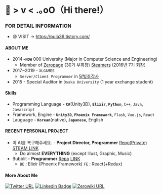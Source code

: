 # 👋 > v <  .｡oO（Hi there!）
### FOR DETAIL INFORMATION
  * 😄 VISIT -> https://pula39.tistory.com/
#### ABOUT ME
 * 2014~<b>`NOW`</b> 000 University (Major in Computer Science and Engineering)
   * Member of [Zeropage](https://wiki.zeropage.org/wiki.php/ZeroPage) (30기 부회장) [Steamers](https://steamcommunity.com/groups/caucse-steamers) (2016년 7기 회장)
 * 2017~2019 - `XLGAMES`
   * `Server/Client Programmer` in [달빛조각사](https://moonlight.kakaogames.com/)
 * 2015 - Special Auditor in `Osaka University` (1 year exchange student)
#### Skills
 * Programming Language - <b>`C#`</b>(Unity3D), <b>`Elixir`</b>, <b>`Python`</b>, `C++`, `Java`, `Javascript`
 * Framework, Engine    - <b>`Unity3D`</b>, <b>`Phoenix Framework`</b>, `Flask`, `Vue.js`, `React`
 * Lauguage             - <b>`Korean`</b>(native), <b>`Japanese`</b>, English
#### RECENT PERSONAL PROJECT
 * 이 AI를 복구해주세요. - **Project Director, Programmer** [Repo(Private)](https://github.com/nErumin/ProjectAIRenewal) [STEAM LINK](https://store.steampowered.com/app/1173110/_AI/) 
   * Do almost **EVERYTHING** (except Illust, Graphic, Music)
 * Bubblit - **Programmer** [Repo](https://github.com/pula39/BubbLit) [LINK](http://54.180.86.207:4000/)
   * `BE` : Elixir (Phoenix Framework) `FE` : React(+Redux)
 #### More About Me
[![Twitter URL](https://img.shields.io/badge/twitter-1877f2?style=flat-square&logo=twitter&logoColor=white&link=https://twitter.com/_pula39)](https://twitter.com/_pula39)
[![Linkedin Badge](https://img.shields.io/badge/-LinkedIn-blue?style=flat-square&logo=Linkedin&logoColor=white&link=https://www.linkedin.com/in/junhyeok-kwon-2155a418a/)](https://www.linkedin.com/in/junhyeok-kwon-2155a418a/)
[![Zerowiki URL](https://img.shields.io/badge/ZeroWiki-212121?style=flat-square&link=https://wiki.zeropage.org/wiki.php/%EA%B6%8C%EC%A4%80%ED%98%81)](https://wiki.zeropage.org/wiki.php/%EA%B6%8C%EC%A4%80%ED%98%81)
<!--
**pula39/pula39** is a ✨ _special_ ✨ repository because its `README.md` (this file) appears on your GitHub profile.

Here are some ideas to get you started:

- 🔭 I’m currently working on ...
- 🌱 I’m currently learning ...
- 👯 I’m looking to collaborate on ...
- 🤔 I’m looking for help with ...
- 💬 Ask me about ...
- 📫 How to reach me: ...
- 😄 Pronouns: ...
- ⚡ Fun fact: ...
-->
